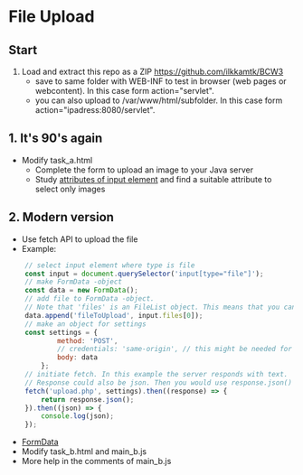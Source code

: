 # File Upload

## Start
1. Load and extract this repo as a ZIP https://github.com/ilkkamtk/BCW3
   * save to same folder with WEB-INF to test in browser (web pages or webcontent). In this case form action="servlet".
   * you can also upload to /var/www/html/subfolder. In this case form action="ipadress:8080/servlet".

## 1. It's 90's again

* Modify task_a.html
  * Complete the form to upload an image to your Java server
  * Study [attributes of input element](https://www.w3schools.com/tags/tag_input.asp) and find a suitable attribute to select only images 


## 2. Modern version

* Use fetch API to upload the file
* Example:
```javascript
    // select input element where type is file
    const input = document.querySelector('input[type="file"]');
    // make FormData -object
    const data = new FormData();
    // add file to FormData -object.
    // Note that 'files' is an FileList object. This means that you can upload multiple files. 
    data.append('fileToUpload', input.files[0]);
    // make an object for settings
    const settings = {
            method: 'POST',
            // credentials: 'same-origin', // this might be needed for some servers
            body: data
        };
    // initiate fetch. In this example the server responds with text.
    // Response could also be json. Then you would use response.json()
    fetch('upload.php', settings).then((response) => {
        return response.json();
    }).then((json) => {
        console.log(json);
    });
```
* [FormData](https://developer.mozilla.org/en-US/docs/Web/API/FormData)
* Modify task_b.html and main_b.js
* More help in the comments of main_b.js
